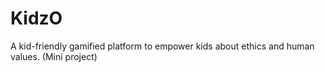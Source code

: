 # KidzO
A kid-friendly gamified platform to empower kids about ethics and human values. (Mini project)
